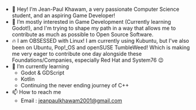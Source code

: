 - 👋 Hey! I’m Jean-Paul Khawam, a very passionate Computer Science student, and an aspiring Game Developer! 
- 👀 I’m mostly interested in Game Development (Currently learning Godot!), and I'm trying to shape my path 
in a way that allows me to contribute as much as possible to Open Source Software.
- :fire: I am OBSESSED with Linux! I am currently using Kubuntu, but I've also been on Ubuntu, Pop!_OS and openSUSE TumbleWeed!
Which is making me very eager to contribute one day alongside these Foundations/Companies, especially Red Hat and System76 :wink:
- 🌱 I’m currently learning 
  + Godot & GDScript
  + Kotlin
  + Continuing the never ending journey of C++
- 📫 How to reach me 
  + Email : jeanpaulkhawam2001@gmail.com
  
